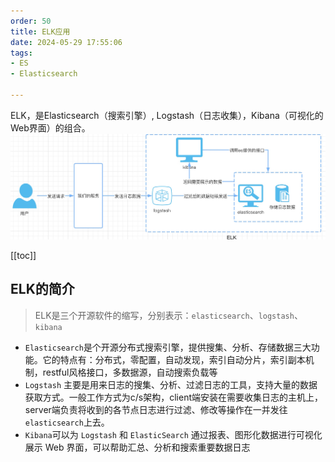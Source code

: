 ```yaml
---
order: 50
title: ELK应用
date: 2024-05-29 17:55:06
tags:
- ES
- Elasticsearch

---
```




ELK，是Elasticsearch（搜索引擎）, Logstash（日志收集），Kibana（可视化的Web界面）的组合。
![](./library/elk.jpg)

<!-- more -->
[[toc]]

## ELK的简介
> ELK是三个开源软件的缩写，分别表示：`elasticsearch`、`logstash`、`kibana`
- `Elasticsearch`是个开源分布式搜索引擎，提供搜集、分析、存储数据三大功能。它的特点有：分布式，零配置，自动发现，索引自动分片，索引副本机制，restful风格接口，多数据源，自动搜索负载等
- `Logstash` 主要是用来日志的搜集、分析、过滤日志的工具，支持大量的数据获取方式。一般工作方式为c/s架构，client端安装在需要收集日志的主机上，server端负责将收到的各节点日志进行过滤、修改等操作在一并发往`elasticsearch`上去。
- `Kibana`可以为 `Logstash` 和 `ElasticSearch` 通过报表、图形化数据进行可视化展示 Web 界面，可以帮助汇总、分析和搜索重要数据日志

